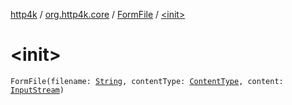 [http4k](../../index.md) / [org.http4k.core](../index.md) / [FormFile](index.md) / [&lt;init&gt;](./-init-.md)

# &lt;init&gt;

`FormFile(filename: `[`String`](https://kotlinlang.org/api/latest/jvm/stdlib/kotlin/-string/index.html)`, contentType: `[`ContentType`](../-content-type/index.md)`, content: `[`InputStream`](https://docs.oracle.com/javase/6/docs/api/java/io/InputStream.html)`)`